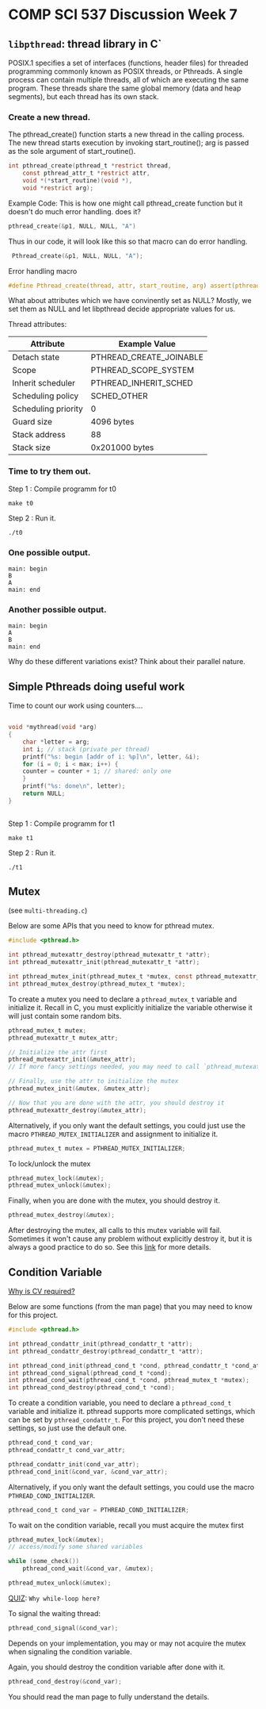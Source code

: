 # COMP SCI 537 Discussion Week 7

## `libpthread`: thread library in C`

POSIX.1 specifies a set of interfaces (functions, header files)
for threaded programming commonly known as POSIX threads, or
Pthreads.  A single process can contain multiple threads, all of
which are executing the same program.  These threads share the
same global memory (data and heap segments), but each thread has
its own stack.


### Create a new thread.

The pthread_create() function starts a new thread in the calling
process.  The new thread starts execution by invoking
start_routine(); arg is passed as the sole argument of
start_routine().

```C
int pthread_create(pthread_t *restrict thread,
    const pthread_attr_t *restrict attr,
    void *(*start_routine)(void *),
    void *restrict arg);
```

Example Code:
This is how one might call pthread_create function but it doesn't do much error handling. does it?
```C
pthread_create(&p1, NULL, NULL, "A")
```
Thus in our code, it will look like this so that macro can do error handling.
 ```C  
  Pthread_create(&p1, NULL, NULL, "A"); 
``` 

Error handling macro
```C 
#define Pthread_create(thread, attr, start_routine, arg) assert(pthread_create(thread, attr, start_routine, arg) == 0);
 ```

What about attributes which we have convinently set as NULL? Mostly, we set them as NULL and let libpthread decide appropriate values for us.
                                                             
Thread attributes:                                           

| Attribute | Example Value |
|-----------|---------------|              
| Detach state     | PTHREAD_CREATE_JOINABLE                 |
| Scope      | PTHREAD_SCOPE_SYSTEM            |
| Inherit scheduler     | PTHREAD_INHERIT_SCHED            |
| Scheduling policy     |SCHED_OTHER                 |
| Scheduling priority    |  0              |
| Guard size   | 4096 bytes                  |
| Stack address     | 88            |
| Stack size     | 0x201000 bytes             |

                 
### Time to try them out.


Step 1 : Compile programm for t0  

`make t0`

Step 2 : Run it.

`./t0`

### One possible output.  

```
main: begin
B
A
main: end
```   

### Another possible output.  
                       
```                     
main: begin             
A                       
B                       
main: end               
```        

Why do these different variations exist? Think about their parallel nature.


## Simple Pthreads doing useful work

Time to count our work using counters....

```C

void *mythread(void *arg) 
{
    char *letter = arg;
    int i; // stack (private per thread) 
    printf("%s: begin [addr of i: %p]\n", letter, &i);
    for (i = 0; i < max; i++) {
    counter = counter + 1; // shared: only one
    }
    printf("%s: done\n", letter);
    return NULL;
}
   
```

Step 1 : Compile programm for t1  

`make t1`

Step 2 : Run it.

`./t1`

## Mutex
(see `multi-threading.c`)

Below are some APIs that you need to know for pthread mutex.

```C
#include <pthread.h>

int pthread_mutexattr_destroy(pthread_mutexattr_t *attr);
int pthread_mutexattr_init(pthread_mutexattr_t *attr);

int pthread_mutex_init(pthread_mutex_t *mutex, const pthread_mutexattr_t *attr);
int pthread_mutex_destroy(pthread_mutex_t *mutex);
```

To create a mutex you need to declare a `pthread_mutex_t` variable and initialize it. Recall in C, you must explicitly initialize the variable otherwise it will just contain some random bits.

```C
pthread_mutex_t mutex;
pthread_mutexattr_t mutex_attr;

// Initialize the attr first
pthread_mutexattr_init(&mutex_attr);
// If more fancy settings needed, you may need to call `pthread_mutexattr_setXXX(&mutex_attr, ...)` to further configure the attr

// Finally, use the attr to initialize the mutex
pthread_mutex_init(&mutex, &mutex_attr);

// Now that you are done with the attr, you should destroy it
pthread_mutexattr_destroy(&mutex_attr);
```

Alternatively, if you only want the default settings, you could just use the macro `PTHREAD_MUTEX_INITIALIZER` and assignment to initialize it.

```C
pthread_mutex_t mutex = PTHREAD_MUTEX_INITIALIZER;
```

To lock/unlock the mutex

```C
pthread_mutex_lock(&mutex);
pthread_mutex_unlock(&mutex);
```

Finally, when you are done with the mutex, you should destroy it.

```C
pthread_mutex_destroy(&mutex);
```

After destroying the mutex, all calls to this mutex variable will fail. Sometimes it won't cause any problem without explicitly destroy it, but it is always a good practice to do so. See this [link](https://stackoverflow.com/questions/14721229/is-it-necessary-to-call-pthread-mutex-destroy-on-a-mutex) for more details.


## Condition Variable
[Why is CV required?](https://stackoverflow.com/questions/12551341/when-is-a-condition-variable-needed-isnt-a-mutex-enough)

Below are some functions (from the man page) that you may need to know for this project.

```C
#include <pthread.h>

int pthread_condattr_init(pthread_condattr_t *attr);
int pthread_condattr_destroy(pthread_condattr_t *attr);

int pthread_cond_init(pthread_cond_t *cond, pthread_condattr_t *cond_attr);
int pthread_cond_signal(pthread_cond_t *cond);
int pthread_cond_wait(pthread_cond_t *cond, pthread_mutex_t *mutex);
int pthread_cond_destroy(pthread_cond_t *cond);
```

To create a condition variable, you need to declare a `pthread_cond_t` variable and initialize it. pthread supports more complicated settings, which can be set by `pthread_condattr_t`. For this project, you don't need these settings, so just use the default one.

```C
pthread_cond_t cond_var;
pthread_condattr_t cond_var_attr;

pthread_condattr_init(cond_var_attr);
pthread_cond_init(&cond_var, &cond_var_attr);
```

Alternatively, if you only want the default settings, you could use the macro `PTHREAD_COND_INITIALIZER`.

```C
pthread_cond_t cond_var = PTHREAD_COND_INITIALIZER;
```

To wait on the condition variable, recall you must acquire the mutex first

```C
pthread_mutex_lock(&mutex);
// access/modify some shared variables

while (some_check())
    pthread_cond_wait(&cond_var, &mutex);

pthread_mutex_unlock(&mutex);
```
[QUIZ](https://docs.oracle.com/cd/E19455-01/806-5257/6je9h032r/index.html): `Why while-loop here?`

To signal the waiting thread:

```C
pthread_cond_signal(&cond_var);
```

Depends on your implementation, you may or may not acquire the mutex when signaling the condition variable.

Again, you should destroy the condition variable after done with it.

```C
pthread_cond_destroy(&cond_var);
```

You should read the man page to fully understand the details.